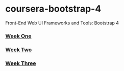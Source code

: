 # coursera-bootstrap-4
Front-End Web UI Frameworks and Tools: Bootstrap 4


### [Week One](https://aman-maharshi.github.io/coursera-bootstrap-4/w1/)
### [Week Two](https://aman-maharshi.github.io/coursera-bootstrap-4/w2/)
### [Week Three](https://aman-maharshi.github.io/coursera-bootstrap-4/w3/)